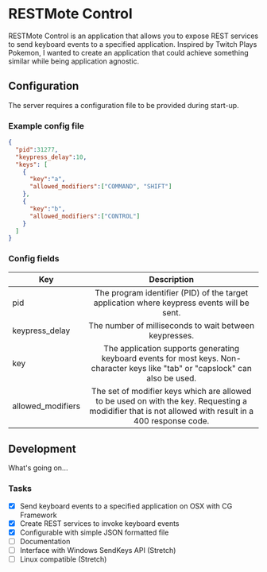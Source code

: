 # RESTMote Control

RESTMote Control is an application that allows you to expose REST services to
send keyboard events to a specified application. Inspired by Twitch Plays Pokemon,
I wanted to create an application that could achieve something similar while being
application agnostic.

## Configuration
The server requires a configuration file to be provided during start-up.

### Example config file
```json
{
  "pid":31277,
  "keypress_delay":10,
  "keys": [
    {
      "key":"a",
      "allowed_modifiers":["COMMAND", "SHIFT"]
    },
    {
      "key":"b",
      "allowed_modifiers":["CONTROL"]
    }
  ]
}
```

### Config fields

| Key              | Description                                     |
| ---------------- |:-----------------------------------------------:|
| pid              | The program identifier (PID) of the target application where keypress events will be sent. |            
| keypress_delay              | The number of milliseconds to wait between keypresses. |
| key              | The application supports generating keyboard events for most keys. Non-character keys like "tab" or "capslock" can also be used. |
| allowed_modifiers| The set of modifier keys which are allowed to be used on with the key. Requesting a modidifier that is not allowed with result in a 400 response code. |

## Development

What's going on...

### Tasks
- [x] Send keyboard events to a specified application on OSX with CG Framework
- [x] Create REST services to invoke keyboard events
- [x] Configurable with simple JSON formatted file
- [ ] Documentation 
- [ ] Interface with Windows SendKeys API (Stretch)
- [ ] Linux compatible (Stretch)
